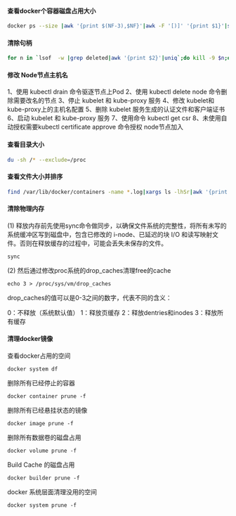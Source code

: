 #### 查看docker个容器磁盘占用大小

```bash
docker ps --size |awk '{print $(NF-3),$NF}'|awk -F '[)]' '{print $1}'|sort -nk2|column -t
```

#### 清除句柄

```bash
for n in `lsof  -w |grep deleted|awk '{print $2}'|uniq`;do kill -9 $n;done
```

#### 修改 Node节点主机名

1、使用 kubectl drain 命令驱逐节点上Pod
2、使用 kubectl delete node 命令删除需要改名的节点
3、停止 kubelet 和 kube-proxy 服务
4、修改 kubelet和kube-proxy上的主机名配置
5、删除 kubelet 服务生成的认证文件和客户端证书
6、启动 kubelet 和 kube-proxy 服务
7、使用命令 kubectl get csr
8、未使用自动授权需要kubectl certificate approve 命令授权 node节点加入

#### 查看目录大小

```bash
du -sh /* --exclude=/proc
```

#### 查看文件大小并排序

```bash
find /var/lib/docker/containers -name *.log|xargs ls -lhSr|awk '{print $5,$NF}'|grep G
```

#### 清除物理内存

(1) 释放内存前先使用sync命令做同步，以确保文件系统的完整性，将所有未写的系统缓冲区写到磁盘中，包含已修改的 i-node、已延迟的块 I/O 和读写映射文件。否则在释放缓存的过程中，可能会丢失未保存的文件。

```
sync
```

(2) 然后通过修改proc系统的drop_caches清理free的cache

```
echo 3 > /proc/sys/vm/drop_caches
```

drop_caches的值可以是0-3之间的数字，代表不同的含义：

0：不释放（系统默认值）
1：释放页缓存
2：释放dentries和inodes
3：释放所有缓存

#### 清理docker镜像

查看docker占用的空间

```
docker system df
```

删除所有已经停止的容器

```
docker container prune -f
```

删除所有已经悬挂状态的镜像

```
docker image prune -f
```

删除所有数据卷的磁盘占用

```
docker volume prune -f
```

Build Cache 的磁盘占用

```
docker builder prune -f
```

docker 系统层面清理没用的空间

```
docker system prune -f
```

